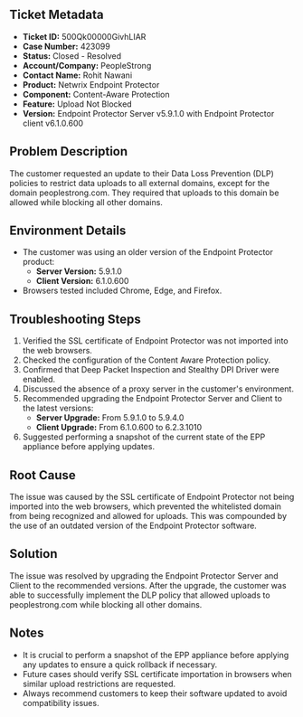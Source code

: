 ## Ticket Metadata
- **Ticket ID:** 500Qk00000GivhLIAR
- **Case Number:** 423099
- **Status:** Closed - Resolved
- **Account/Company:** PeopleStrong
- **Contact Name:** Rohit Nawani
- **Product:** Netwrix Endpoint Protector
- **Component:** Content-Aware Protection
- **Feature:** Upload Not Blocked
- **Version:** Endpoint Protector Server v5.9.1.0 with Endpoint Protector client v6.1.0.600

## Problem Description
The customer requested an update to their Data Loss Prevention (DLP) policies to restrict data uploads to all external domains, except for the domain peoplestrong.com. They required that uploads to this domain be allowed while blocking all other domains.

## Environment Details
- The customer was using an older version of the Endpoint Protector product:
  - **Server Version:** 5.9.1.0
  - **Client Version:** 6.1.0.600
- Browsers tested included Chrome, Edge, and Firefox.

## Troubleshooting Steps
1. Verified the SSL certificate of Endpoint Protector was not imported into the web browsers.
2. Checked the configuration of the Content Aware Protection policy.
3. Confirmed that Deep Packet Inspection and Stealthy DPI Driver were enabled.
4. Discussed the absence of a proxy server in the customer's environment.
5. Recommended upgrading the Endpoint Protector Server and Client to the latest versions:
   - **Server Upgrade:** From 5.9.1.0 to 5.9.4.0
   - **Client Upgrade:** From 6.1.0.600 to 6.2.3.1010
6. Suggested performing a snapshot of the current state of the EPP appliance before applying updates.

## Root Cause
The issue was caused by the SSL certificate of Endpoint Protector not being imported into the web browsers, which prevented the whitelisted domain from being recognized and allowed for uploads. This was compounded by the use of an outdated version of the Endpoint Protector software.

## Solution
The issue was resolved by upgrading the Endpoint Protector Server and Client to the recommended versions. After the upgrade, the customer was able to successfully implement the DLP policy that allowed uploads to peoplestrong.com while blocking all other domains.

## Notes
- It is crucial to perform a snapshot of the EPP appliance before applying any updates to ensure a quick rollback if necessary.
- Future cases should verify SSL certificate importation in browsers when similar upload restrictions are requested.
- Always recommend customers to keep their software updated to avoid compatibility issues.